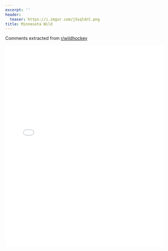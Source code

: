 ```yaml
---
excerpt: ''
header:
  teaser: https://i.imgur.com/jSsqldnl.png
title: Minnesota Wild
---
```


Comments extracted from [r/wildhockey](https://reddit.com/r/wildhockey)
<iframe id="igraph" scrolling="no" style="border:none;" seamless="seamless" src="/plots/NHL/MIN.html" height="640" width="100%"></iframe>